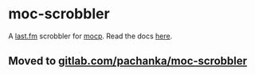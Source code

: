# moc-scrobbler

A [last.fm](https://last.fm/) scrobbler for [mocp](https://moc.daper.net/). Read the docs [here](https://goto.pachanka.org/moc-scrobbler/).

## Moved to [gitlab.com/pachanka/moc-scrobbler](https://gitlab.com/pachanka/moc-scrobbler)
